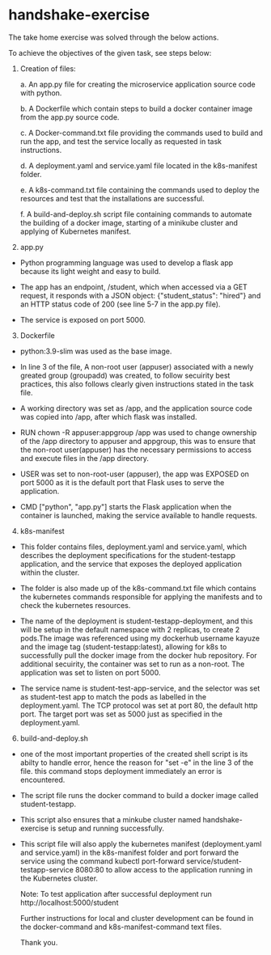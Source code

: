 # handshake-exercise
The take home exercise was solved through the below actions.

To achieve the objectives of the given task, see steps below:

1. Creation of files:
   
   a. An app.py file for creating the microservice application source code with python.

   b. A Dockerfile which contain steps to build a docker container image from the app.py source code.

   c. A Docker-command.txt file providing the commands used to build and run the app, and test the service locally as requested in task instructions.

   d. A deployment.yaml and service.yaml file located in the k8s-manifest folder.

   e. A k8s-command.txt file containing the commands used to deploy the resources and test that the installations are successful.

   f. A build-and-deploy.sh script file containing commands to automate the building of a docker image, starting of a minikube cluster and applying of Kubernetes manifest.

2. app.py
-	Python programming language was used to develop a flask app because its light weight and easy to build.

-	The app has an endpoint, /student, which when accessed via a GET request, it responds with a JSON object: {"student_status": "hired"} and an HTTP status code of 200 (see line 5-7 in the app.py file). 

-	The service is exposed on port 5000.

3. Dockerfile
-	python:3.9-slim was used as the base image.

-	In line 3 of the file, A non-root user (appuser) associated with a newly greated group (groupadd) was created, to follow secuirity best practices, this also follows clearly given instructions stated in the task file.

-	A working directory was set as /app, and the application source code was copied into /app, after which flask was installed.

-	RUN chown -R appuser:appgroup /app was used to change ownership of the /app directory to appuser and appgroup, this was to ensure that the non-root user(appuser) has the necessary permissions to access and execute files in the /app directory.

-	USER was set to non-root-user (appuser), the app was EXPOSED on port 5000 as it is the default port that Flask uses to serve the application.

- CMD ["python", "app.py"] starts the Flask application when the container is launched, making the service available to handle requests.

4. k8s-manifest
- This folder contains files, deployment.yaml and service.yaml, which describes the deployment specifications for the student-testapp application, and the service that exposes the deployed application within the cluster.
  
- The folder is also made up of the k8s-command.txt file which contains the kubernetes commands responsible for applying the manifests and to check the kubernetes resources.
  
- The name of the deployment is student-testapp-deployment, and this will be setup in the default namespace with 2 replicas, to create 2 pods.The image was referenced using my dockerhub username kayuze and the image tag (student-testapp:latest), allowing for k8s to successfully pull the docker image from the docker hub repository. For additional secuirity, the container was set to run as a non-root. The application was set to listen on port 5000.
  
- The service name is student-test-app-service, and the selector was set as student-test app to match the pods as labelled in the deployment.yaml. The TCP protocol  was set at port 80, the default http port. The target port was set as 5000 just as specified in the deployment.yaml. 

6. build-and-deploy.sh
-	one of the most important properties of the created shell script is its abilty to handle error, hence the reason for "set -e" in the line 3 of the file. this command stops deployment immediately an error is encountered. 

- The script file runs the docker command to build a docker image called student-testapp.

- This script also ensures that a minkube cluster named handshake-exercise is setup and running successfully.

- This script file will also apply the kubernetes manifest (deployment.yaml and service.yaml) in the k8s-manifest folder and port forward the service using the command kubectl port-forward service/student-testapp-service 8080:80 to allow access to the application running in the Kubernetes cluster.

  Note: To test application after successful deployment run http://localhost:5000/student
  
  Further instructions for local and cluster development can be found in the docker-command and k8s-manifest-command text files.
  
  Thank you. 





 
